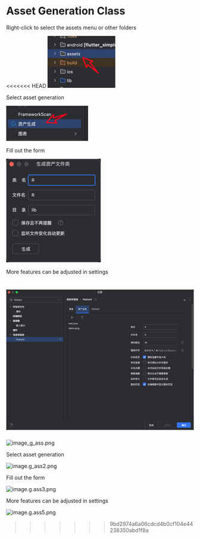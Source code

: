 # Asset Generation Class

Right-click to select the assets menu or other folders

<<<<<<< HEAD
![image_g_ass.png](../../assets/images/image_g_ass.png)

Select asset generation

![image.g_ass2.png](../../assets/images/image.g_ass2.png)

Fill out the form

![image.g.ass3.png](../../assets/images/image.g.ass3.png)

More features can be adjusted in settings

![image.g.ass5.png](../../assets/images/image.g.ass5.png)
=======
![image_g_ass.png](/images/image_g_ass.png)

Select asset generation

![image.g_ass2.png](/images/image.g_ass2.png)

Fill out the form

![image.g.ass3.png](/images/image.g.ass3.png)

More features can be adjusted in settings

![image.g.ass5.png](/images/image.g.ass5.png)
>>>>>>> 9bd2974a6a06cdcd4b0cf104e44238350abd1f8a
